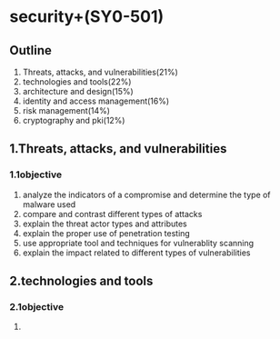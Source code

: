 # security+(SY0-501)
## Outline
1. Threats, attacks, and vulnerabilities(21%)
2. technologies and tools(22%)
3. architecture and design(15%)
4. identity and access management(16%)
5. risk management(14%)
6. cryptography and pki(12%)

## 1.Threats, attacks, and vulnerabilities
### 1.1objective
1. analyze the indicators of a compromise and determine the type of malware used
2. compare and contrast different types of attacks
3. explain the threat actor types and attributes
4. explain the proper use of penetration testing
5. use appropriate tool and techniques for vulnerablity scanning
6. explain the impact related to different types of vulnerabilities


## 2.technologies and tools
### 2.1objective
1.